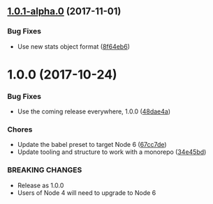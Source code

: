 <a name="1.0.1-alpha.0"></a>
## [1.0.1-alpha.0](https://github.com/rocjs/roc-extensions/tree/master/plugins/roc-plugin-test-mocha-webpack/compare/v1.0.0...v1.0.1-alpha.0) (2017-11-01)


### Bug Fixes

* Use new stats object format ([8f64eb6](https://github.com/rocjs/roc-extensions/tree/master/plugins/roc-plugin-test-mocha-webpack/commit/8f64eb6))



<a name="1.0.0"></a>
# 1.0.0 (2017-10-24)


### Bug Fixes

* Use the coming release everywhere, 1.0.0 ([48dae4a](https://github.com/rocjs/roc-extensions/tree/master/plugins/roc-plugin-test-mocha-webpack/commit/48dae4a))


### Chores

* Update the babel preset to target Node 6 ([67cc7de](https://github.com/rocjs/roc-extensions/tree/master/plugins/roc-plugin-test-mocha-webpack/commit/67cc7de))
* Update tooling and structure to work with a monorepo ([34e45bd](https://github.com/rocjs/roc-extensions/tree/master/plugins/roc-plugin-test-mocha-webpack/commit/34e45bd))


### BREAKING CHANGES

* Release as 1.0.0
* Users of Node 4 will need to upgrade to Node 6




